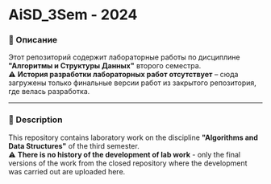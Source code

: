 # AiSD_3Sem - 2024
### 📌 Описание  
Этот репозиторий содержит лабораторные работы по дисциплине **"Алгоритмы и Структуры Данных"** второго семестра.  
⚠️ **История разработки лабораторных работ отсутствует** – сюда загружены только финальные версии работ из закрытого репозитория, где велась разработка.  
***
### 📌 Description
This repository contains laboratory work on the discipline **"Algorithms and Data Structures"** of the third semester.  
⚠️ **There is no history of the development of lab work** - only the final versions of the work from the closed repository where the development was carried out are uploaded here.
